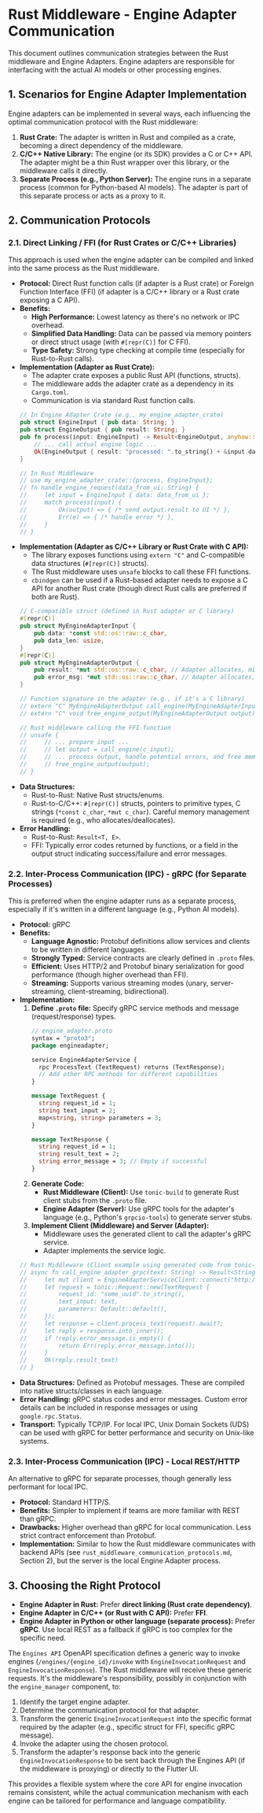 # Rust Middleware - Engine Adapter Communication

This document outlines communication strategies between the Rust middleware and Engine Adapters. Engine adapters are responsible for interfacing with the actual AI models or other processing engines.

## 1. Scenarios for Engine Adapter Implementation

Engine adapters can be implemented in several ways, each influencing the optimal communication protocol with the Rust middleware:

1.  **Rust Crate:** The adapter is written in Rust and compiled as a crate, becoming a direct dependency of the middleware.
2.  **C/C++ Native Library:** The engine (or its SDK) provides a C or C++ API. The adapter might be a thin Rust wrapper over this library, or the middleware calls it directly.
3.  **Separate Process (e.g., Python Server):** The engine runs in a separate process (common for Python-based AI models). The adapter is part of this separate process or acts as a proxy to it.

## 2. Communication Protocols

### 2.1. Direct Linking / FFI (for Rust Crates or C/C++ Libraries)

This approach is used when the engine adapter can be compiled and linked into the same process as the Rust middleware.

-   **Protocol:** Direct Rust function calls (if adapter is a Rust crate) or Foreign Function Interface (FFI) (if adapter is a C/C++ library or a Rust crate exposing a C API).
-   **Benefits:**
    -   **High Performance:** Lowest latency as there's no network or IPC overhead.
    -   **Simplified Data Handling:** Data can be passed via memory pointers or direct struct usage (with `#[repr(C)]` for C FFI).
    -   **Type Safety:** Strong type checking at compile time (especially for Rust-to-Rust calls).
-   **Implementation (Adapter as Rust Crate):**
    -   The adapter crate exposes a public Rust API (functions, structs).
    -   The middleware adds the adapter crate as a dependency in its `Cargo.toml`.
    -   Communication is via standard Rust function calls.
    ```rust
    // In Engine Adapter Crate (e.g., my_engine_adapter_crate)
    pub struct EngineInput { pub data: String; }
    pub struct EngineOutput { pub result: String; }
    pub fn process(input: EngineInput) -> Result<EngineOutput, anyhow::Error> {
        // ... call actual engine logic ...
        Ok(EngineOutput { result: "processed: ".to_string() + &input.data })
    }

    // In Rust Middleware
    // use my_engine_adapter_crate::{process, EngineInput};
    // fn handle_engine_request(data_from_ui: String) {
    //     let input = EngineInput { data: data_from_ui };
    //     match process(input) {
    //         Ok(output) => { /* send output.result to UI */ },
    //         Err(e) => { /* handle error */ },
    //     }
    // }
    ```
-   **Implementation (Adapter as C/C++ Library or Rust Crate with C API):**
    -   The library exposes functions using `extern "C"` and C-compatible data structures (`#[repr(C)]` structs).
    -   The Rust middleware uses `unsafe` blocks to call these FFI functions.
    -   `cbindgen` can be used if a Rust-based adapter needs to expose a C API for another Rust crate (though direct Rust calls are preferred if both are Rust).
    ```rust
    // C-compatible struct (defined in Rust adapter or C library)
    #[repr(C)]
    pub struct MyEngineAdapterInput {
        pub data: *const std::os::raw::c_char,
        pub data_len: usize,
    }
    #[repr(C)]
    pub struct MyEngineAdapterOutput {
        pub result: *mut std::os::raw::c_char, // Adapter allocates, middleware frees
        pub error_msg: *mut std::os::raw::c_char, // Adapter allocates, middleware frees
    }

    // Function signature in the adapter (e.g., if it's a C library)
    // extern "C" MyEngineAdapterOutput call_engine(MyEngineAdapterInput input);
    // extern "C" void free_engine_output(MyEngineAdapterOutput output);

    // Rust middleware calling the FFI function
    // unsafe {
    //     // ... prepare input ...
    //     // let output = call_engine(c_input);
    //     // ... process output, handle potential errors, and free memory ...
    //     // free_engine_output(output);
    // }
    ```
-   **Data Structures:**
    -   Rust-to-Rust: Native Rust structs/enums.
    -   Rust-to-C/C++: `#[repr(C)]` structs, pointers to primitive types, C strings (`*const c_char`, `*mut c_char`). Careful memory management is required (e.g., who allocates/deallocates).
-   **Error Handling:**
    -   Rust-to-Rust: `Result<T, E>`.
    -   FFI: Typically error codes returned by functions, or a field in the output struct indicating success/failure and error messages.

### 2.2. Inter-Process Communication (IPC) - gRPC (for Separate Processes)

This is preferred when the engine adapter runs as a separate process, especially if it's written in a different language (e.g., Python AI models).

-   **Protocol:** gRPC
-   **Benefits:**
    -   **Language Agnostic:** Protobuf definitions allow services and clients to be written in different languages.
    -   **Strongly Typed:** Service contracts are clearly defined in `.proto` files.
    -   **Efficient:** Uses HTTP/2 and Protobuf binary serialization for good performance (though higher overhead than FFI).
    -   **Streaming:** Supports various streaming modes (unary, server-streaming, client-streaming, bidirectional).
-   **Implementation:**
    1.  **Define `.proto` file:** Specify gRPC service methods and message (request/response) types.
        ```protobuf
        // engine_adapter.proto
        syntax = "proto3";
        package engineadapter;

        service EngineAdapterService {
          rpc ProcessText (TextRequest) returns (TextResponse);
          // Add other RPC methods for different capabilities
        }

        message TextRequest {
          string request_id = 1;
          string text_input = 2;
          map<string, string> parameters = 3;
        }

        message TextResponse {
          string request_id = 1;
          string result_text = 2;
          string error_message = 3; // Empty if successful
        }
        ```
    2.  **Generate Code:**
        -   **Rust Middleware (Client):** Use `tonic-build` to generate Rust client stubs from the `.proto` file.
        -   **Engine Adapter (Server):** Use gRPC tools for the adapter's language (e.g., Python's `grpcio-tools`) to generate server stubs.
    3.  **Implement Client (Middleware) and Server (Adapter):**
        -   Middleware uses the generated client to call the adapter's gRPC service.
        -   Adapter implements the service logic.
    ```rust
    // Rust Middleware (Client example using generated code from tonic-build)
    // async fn call_engine_adapter_grpc(text: String) -> Result<String, Box<dyn std::error::Error>> {
    //     let mut client = EngineAdapterServiceClient::connect("http://[::1]:50051").await?; // Assuming adapter runs on port 50051
    //     let request = tonic::Request::new(TextRequest {
    //         request_id: "some_uuid".to_string(),
    //         text_input: text,
    //         parameters: Default::default(),
    //     });
    //     let response = client.process_text(request).await?;
    //     let reply = response.into_inner();
    //     if !reply.error_message.is_empty() {
    //         return Err(reply.error_message.into());
    //     }
    //     Ok(reply.result_text)
    // }
    ```
-   **Data Structures:** Defined as Protobuf messages. These are compiled into native structs/classes in each language.
-   **Error Handling:** gRPC status codes and error messages. Custom error details can be included in response messages or using `google.rpc.Status`.
-   **Transport:** Typically TCP/IP. For local IPC, Unix Domain Sockets (UDS) can be used with gRPC for better performance and security on Unix-like systems.

### 2.3. Inter-Process Communication (IPC) - Local REST/HTTP

An alternative to gRPC for separate processes, though generally less performant for local IPC.

-   **Protocol:** Standard HTTP/S.
-   **Benefits:** Simpler to implement if teams are more familiar with REST than gRPC.
-   **Drawbacks:** Higher overhead than gRPC for local communication. Less strict contract enforcement than Protobuf.
-   **Implementation:** Similar to how the Rust middleware communicates with backend APIs (see `rust_middleware_communication_protocols.md`, Section 2), but the server is the local Engine Adapter process.

## 3. Choosing the Right Protocol

-   **Engine Adapter in Rust:** Prefer **direct linking (Rust crate dependency)**.
-   **Engine Adapter in C/C++ (or Rust with C API):** Prefer **FFI**.
-   **Engine Adapter in Python or other language (separate process):** Prefer **gRPC**. Use local REST as a fallback if gRPC is too complex for the specific need.

The `Engines API` OpenAPI specification defines a generic way to invoke engines (`/engines/{engine_id}/invoke` with `EngineInvocationRequest` and `EngineInvocationResponse`). The Rust middleware will receive these generic requests. It's the middleware's responsibility, possibly in conjunction with the `engine_manager` component, to:

1.  Identify the target engine adapter.
2.  Determine the communication protocol for that adapter.
3.  Transform the generic `EngineInvocationRequest` into the specific format required by the adapter (e.g., specific struct for FFI, specific gRPC message).
4.  Invoke the adapter using the chosen protocol.
5.  Transform the adapter's response back into the generic `EngineInvocationResponse` to be sent back through the Engines API (if the middleware is proxying) or directly to the Flutter UI.

This provides a flexible system where the core API for engine invocation remains consistent, while the actual communication mechanism with each engine can be tailored for performance and language compatibility.

